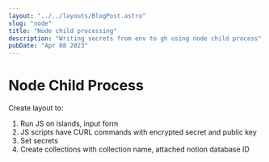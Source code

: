 
```yaml
---
layout: "../../layouts/BlogPost.astro"
slug: "node"
title: "Node child processing"
description: "Writing secrets from env to gh using node child process"
pubDate: "Apr 08 2023"
---
```


# Node Child Process


Create layout to:

1. Run JS on islands, input form
2. JS scripts have CURL commands with encrypted secret and public key
3. Set secrets
4. Create collections with collection name, attached notion database ID
